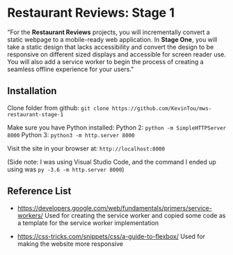 # Restaurant Reviews: Stage 1

"For the **Restaurant Reviews** projects, you will incrementally convert a static webpage to a mobile-ready web application. In **Stage One**, you will take a static design that lacks accessibility and convert the design to be responsive on different sized displays and accessible for screen reader use. You will also add a service worker to begin the process of creating a seamless offline experience for your users."

## Installation

Clone folder from github:
`git clone https://github.com/KevinTou/mws-restaurant-stage-1`

Make sure you have Python installed:
Python 2: `python -m SimpleHTTPServer 8000`
Python 3: `python3 -m http.server 8000`

Visit the site in your browser at: `http://localhost:8000`

(Side note: I was using Visual Studio Code, and the command I ended up using was `py -3.6 -m http.server 8000`)

## Reference List

- https://developers.google.com/web/fundamentals/primers/service-workers/
Used for creating the service worker and copied some code as a template for the service worker implementation

- https://css-tricks.com/snippets/css/a-guide-to-flexbox/
Used for making the website more responsive